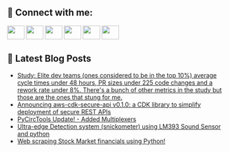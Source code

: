 ## 🔎 Connect with me:
[<img height="32" width="40" src="https://cdn.jsdelivr.net/npm/simple-icons@v5/icons/telegram.svg" />](https://t.me/bullbesh)
[<img height="32" width="40" src="https://cdn.jsdelivr.net/npm/simple-icons@v5/icons/vk.svg" />](https://vk.com/bullbesh)
[<img height="32" width="40" src="https://cdn.jsdelivr.net/npm/simple-icons@v5/icons/twitter.svg" />](https://twitter.com/bullbesh1)
[<img height="32" width="40" src="https://cdn.jsdelivr.net/npm/simple-icons@v5/icons/instagram.svg" />](https://www.instagram.com/bullbesh)
[<img height="32" width="40" src="https://cdn.jsdelivr.net/npm/simple-icons@v5/icons/reddit.svg" />](https://www.reddit.com/user/bullbesh)
[<img height="32" width="40" src="https://cdn.jsdelivr.net/npm/simple-icons@v5/icons/youtube.svg" />](https://www.youtube.com/channel/UCtfjRs6uzgq5mfm8S06WTcg)

## 📕 Latest Blog Posts
<!-- BLOG-POST-LIST:START -->
- [Study: Elite dev teams &lpar;ones considered to be in the top 10%&rpar; average cycle times under 48 hours, PR sizes under 225 code changes and a rework rate under 8%. There&#39;s a bunch of other metrics in the study but those are the ones that stung for me.](https://www.reddit.com/r/Python/comments/vjuf58/study_elite_dev_teams_ones_considered_to_be_in/)
- [Announcing aws-cdk-secure-api v0.1.0: a CDK library to simplify deployment of secure REST APIs](https://www.reddit.com/r/Python/comments/vju13b/announcing_awscdksecureapi_v010_a_cdk_library_to/)
- [PyCircTools Update! - Added Multiplexers](https://www.reddit.com/r/Python/comments/vjtwtn/pycirctools_update_added_multiplexers/)
- [Ultra-edge Detection system &lpar;snickometer&rpar; using LM393 Sound Sensor and python](https://www.reddit.com/r/Python/comments/vjto8y/ultraedge_detection_system_snickometer_using/)
- [Web scraping Stock Market financials using Python!](https://www.reddit.com/r/Python/comments/vjsfx7/web_scraping_stock_market_financials_using_python/)
<!-- BLOG-POST-LIST:END -->
